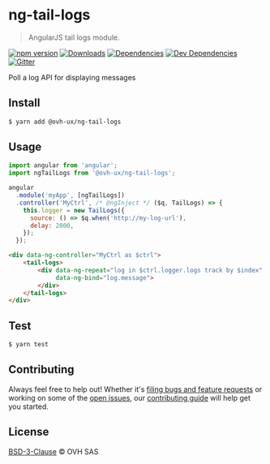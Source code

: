 # ng-tail-logs

> AngularJS tail logs module.

[![npm version](https://badgen.net/npm/v/@ovh-ux/ng-tail-logs)](https://www.npmjs.com/package/@ovh-ux/ng-tail-logs) [![Downloads](https://badgen.net/npm/dt/@ovh-ux/ng-tail-logs)](https://npmjs.com/package/@ovh-ux/ng-tail-logs) [![Dependencies](https://badgen.net/david/dep/ovh/manager/packages/components/ng-tail-logs)](https://npmjs.com/package/@ovh-ux/ng-tail-logs?activeTab=dependencies) [![Dev Dependencies](https://badgen.net/david/dev/ovh/manager/packages/components/ng-tail-logs)](https://npmjs.com/package/@ovh-ux/ng-tail-logs?activeTab=dependencies) [![Gitter](https://badgen.net/badge/gitter/ovh-ux/blue?icon=gitter)](https://gitter.im/ovh/ux)

Poll a log API for displaying messages

## Install

```sh
$ yarn add @ovh-ux/ng-tail-logs
```

## Usage

```js
import angular from 'angular';
import ngTailLogs from '@ovh-ux/ng-tail-logs';

angular
  .module('myApp', [ngTailLogs])
  .controller('MyCtrl', /* @ngInject */ ($q, TailLogs) => {
    this.logger = new TailLogs({
      source: () => $q.when('http://my-log-url'),
      delay: 2000,
    });
  });
```

```html
<div data-ng-controller="MyCtrl as $ctrl">
    <tail-logs>
        <div data-ng-repeat="log in $ctrl.logger.logs track by $index"
             data-ng-bind="log.message">
        </div>
    </tail-logs>
</div>
```

## Test

```sh
$ yarn test
```

## Contributing

Always feel free to help out! Whether it's [filing bugs and feature requests](https://github.com/ovh/manager/issues/new) or working on some of the [open issues](https://github.com/ovh/manager/issues), our [contributing guide](https://github.com/ovh/manager/blob/master/CONTRIBUTING.md) will help get you started.

## License

[BSD-3-Clause](LICENSE) © OVH SAS

